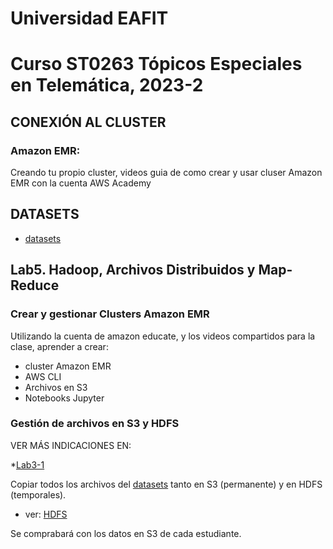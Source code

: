 # Universidad EAFIT
# Curso ST0263 Tópicos Especiales en Telemática, 2023-2

## CONEXIÓN AL CLUSTER

### Amazon EMR:

Creando tu propio cluster, videos guia de como crear y usar cluser Amazon EMR con la cuenta  AWS Academy

## DATASETS

* [datasets](datasets)

## Lab5. Hadoop, Archivos Distribuidos y Map-Reduce

### Crear y gestionar Clusters Amazon EMR

Utilizando la cuenta de amazon educate, y los videos compartidos para la clase, aprender a crear:

* cluster Amazon EMR
* AWS CLI
* Archivos en S3
* Notebooks Jupyter

### Gestión de archivos en S3 y HDFS

VER MÁS INDICACIONES EN:

*[Lab3-1](lab3-1-hdfs-s3.txt)

Copiar todos los archivos del [datasets](datasets) tanto en S3 (permanente) y en HDFS (temporales). 

* ver: [HDFS](01-hdfs)

Se comprabará con los datos en S3 de cada estudiante.